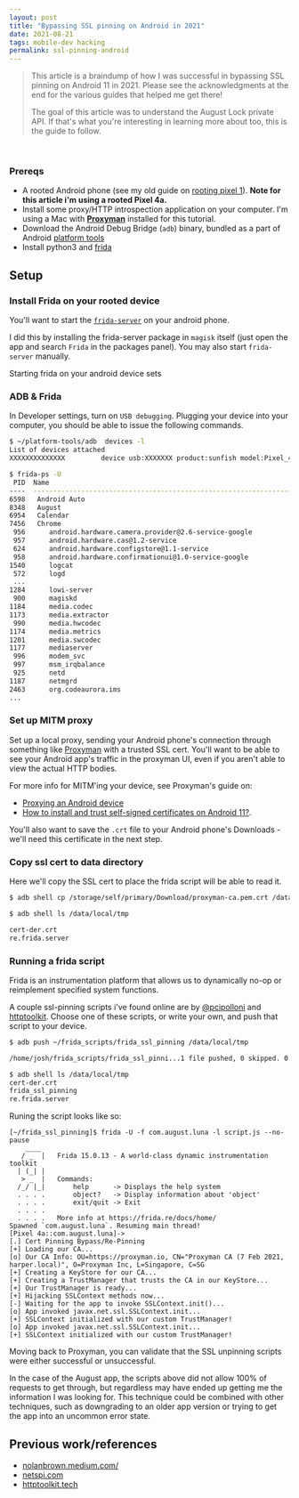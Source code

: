 ```yaml
---
layout: post
title: "Bypassing SSL pinning on Android in 2021"
date: 2021-08-21
tags: mobile-dev hacking
permalink: ssl-pinning-android
---
```

<!-- ![1.png]({{site.url}}/assets/resources-ssl-pinning-android/1.png) -->

> This article is a braindump of how I was successful in bypassing SSL pinning on Android 11 in 2021.  Please see the acknowledgments at the end for the various guides that helped me get there!  
>
> The goal of this article was to understand the August Lock private API. If that's what you're interesting in learning more about too, this is the guide to follow.

<br>

### Prereqs
- A rooted Android phone (see my old guide on [rooting pixel 1](https://joshspicer.com/root-pixel-1)).  **Note for this article i'm using a rooted Pixel 4a.**
- Install some proxy/HTTP introspection application on your computer. I'm using a Mac with **[Proxyman](http://proxyman.io)** installed for this tutorial.
- Download the Android Debug Bridge (`adb`) binary, bundled as a part of Android [platform tools](https://developer.android.com/studio/command-line/adb)
- Install python3 and [frida](https://frida.re)

## Setup
### Install Frida on your rooted device

You'll want to start the [`frida-server`](https://frida.re/docs/android/) on your android phone.  

I did this by installing the frida-server package in `magisk` itself (just open the app and search `Frida` in the packages panel).  You may also start `frida-server` manually. 

Starting frida on your android device sets 

### ADB & Frida

In Developer settings, turn on `USB debugging`.  Plugging your device into your computer, you should be able to issue the following commands.


```bash
$ ~/platform-tools/adb  devices -l
List of devices attached
XXXXXXXXXXXXXX         device usb:XXXXXXX product:sunfish model:Pixel_4a device:sunfish transport_id:1

$ frida-ps -U
 PID  Name
----  -----------------------------------------------------------------------------------------------------
6598   Android Auto
8348   August
6954   Calendar
7456   Chrome
 956      android.hardware.camera.provider@2.6-service-google
 957      android.hardware.cas@1.2-service
 624      android.hardware.configstore@1.1-service
 958      android.hardware.confirmationui@1.0-service-google
1540      logcat
 572      logd
 ...
1284      lowi-server
 900      magiskd
1184      media.codec
1173      media.extractor
 990      media.hwcodec
1174      media.metrics
1201      media.swcodec
1177      mediaserver
 996      modem_svc
 997      msm_irqbalance
 925      netd
1187      netmgrd
2463      org.codeaurora.ims
...
 ```

### Set up MITM proxy

Set up a local proxy, sending your Android phone's connection through something like [Proxyman](http://proxyman.io) with a trusted SSL cert.  You'll want to be able to see your Android app's traffic in the proxyman UI, even if you aren't able to view the actual HTTP bodies.

For more info for MITM'ing your device, see Proxyman's guide on:

- [Proxying an Android device](https://docs.proxyman.io/debug-devices/android-device)
- [How to install and trust self-signed certificates on Android 11?](https://proxyman.io/posts/2020-09-29-Install-And-Trust-Self-Signed-Certificate-On-Android-11).

You'll also want to save the `.crt` file to your Android phone's Downloads - we'll need this certificate in the next step.

### Copy ssl cert to data directory

Here we'll copy the SSL cert to place the frida script will be able to read it.

```bash
$ adb shell cp /storage/self/primary/Download/proxyman-ca.pem.crt /data/local/tmp/cert-der.crt

$ adb shell ls /data/local/tmp

cert-der.crt
re.frida.server
```

### Running a frida script

Frida is an instrumentation platform that allows us to dynamically no-op or reimplement specified system functions.

A couple ssl-pinning scripts i've found online are by [@pcipolloni](https://codeshare.frida.re/@pcipolloni/universal-android-ssl-pinning-bypass-with-frida/) and [httptoolkit](https://github.com/httptoolkit/frida-android-unpinning).  Choose one of these scripts, or write your own, and push that script to your device.

 ```bash
$ adb push ~/frida_scripts/frida_ssl_pinning /data/local/tmp

/home/josh/frida_scripts/frida_ssl_pinni...1 file pushed, 0 skipped. 0.3 MB/s (2972 bytes in 0.011s)

$ adb shell ls /data/local/tmp
cert-der.crt
frida_ssl_pinning
re.frida.server
 ```

 Runing the script looks like so:

 ```
[~/frida_ssl_pinning]$ frida -U -f com.august.luna -l script.js --no-pause
     ____
    / _  |   Frida 15.0.13 - A world-class dynamic instrumentation toolkit
   | (_| |
    > _  |   Commands:
   /_/ |_|       help      -> Displays the help system
   . . . .       object?   -> Display information about 'object'
   . . . .       exit/quit -> Exit
   . . . .
   . . . .   More info at https://frida.re/docs/home/
Spawned `com.august.luna`. Resuming main thread!
[Pixel 4a::com.august.luna]->
[.] Cert Pinning Bypass/Re-Pinning
[+] Loading our CA...
[o] Our CA Info: OU=https://proxyman.io, CN="Proxyman CA (7 Feb 2021, harper.local)", O=Proxyman Inc, L=Singapore, C=SG
[+] Creating a KeyStore for our CA...
[+] Creating a TrustManager that trusts the CA in our KeyStore...
[+] Our TrustManager is ready...
[+] Hijacking SSLContext methods now...
[-] Waiting for the app to invoke SSLContext.init()...
[o] App invoked javax.net.ssl.SSLContext.init...
[+] SSLContext initialized with our custom TrustManager!
[o] App invoked javax.net.ssl.SSLContext.init...
[+] SSLContext initialized with our custom TrustManager!
```

Moving back to Proxyman, you can validate that the SSL unpinning scripts were either successful or unsuccessful.  

In the case of the August app, the scripts above did not allow 100% of requests to get through, but regardless may have ended up getting me the information I was looking for.  This technique could be combined with other techniques, such as downgrading to an older app version or trying to get the app into an uncommon error state.

## Previous work/references
- [nolanbrown.medium.com/](https://nolanbrown.medium.com/the-process-of-reverse-engineering-the-august-lock-api-9dbd12ab65cb)
- [netspi.com](https://www.netspi.com/blog/technical/four-ways-bypass-android-ssl-verification-certificate-pinning/)
- [httptoolkit.tech](https://httptoolkit.tech/blog/frida-certificate-pinning/)
